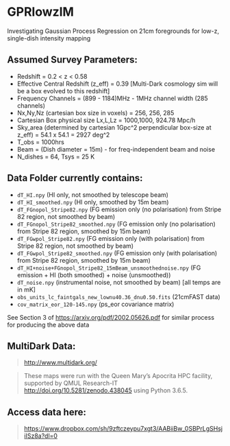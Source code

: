# GPRlowzIM
Investigating Gaussian Process Regression on 21cm foregrounds for low-z, single-dish intensity mapping

## Assumed Survey Parameters:

 - Redshift = 0.2 < z < 0.58
 - Effective Central Redshift (z_eff) = 0.39 [Multi-Dark cosmology sim will be a box evolved to this redshift]
 - Frequency Channels = (899 - 1184)MHz - 1MHz channel width (285 channels)
 - Nx,Ny,Nz (cartesian box size in voxels) = 256, 256, 285
 - Cartesian Box physical size Lx,L,Lz = 1000,1000, 924.78 Mpc/h
 - Sky_area (determined by cartesian 1Gpc^2 perpendicular box-size at z_eff) = 54.1 x 54.1 = 2927 deg^2
 - T_obs = 1000hrs
 - Beam = (Dish diameter = 15m) - for freq-independent beam and noise
 - N_dishes = 64, Tsys = 25 K

## Data Folder currently contains:
 - `dT_HI.npy` (HI only, not smoothed by telescope beam)
 - `dT_HI_smoothed.npy` (HI only, smoothed by 15m beam)
 - `dT_FGnopol_Stripe82.npy` (FG emission only (no polarisation) from Stripe 82 region, not smoothed by beam)
 - `dT_FGnopol_Stripe82_smoothed.npy` (FG emission only (no polarisation) from Stripe 82 region, smoothed by 15m beam)
 - `dT_FGwpol_Stripe82.npy` (FG emission only (with polarisation) from Stripe 82 region, not smoothed by beam)
 - `dT_FGwpol_Stripe82_smoothed.npy` (FG emission only (with polarisation) from Stripe 82 region, smoothed by 15m beam)
 - `dT_HI+noise+FGnopol_Stripe82_15mBeam_unsmoothednoise.npy` (FG emission + HI (both smoothed) + noise (unsmoothed))
 - `dT_noise.npy` (instrumental noise, not smoothed by beam)
 [all temps are in mK]
 - `obs_units_lc_faintgals_new_lownu40.36_dnu0.50.fits` (21cmFAST data)
 - `cov_matrix_eor_120-145.npy` (ps_eor covariance matrix)

See Section 3 of https://arxiv.org/pdf/2002.05626.pdf for similar process for producing the above data

## MultiDark Data:

> http://www.multidark.org/

>These maps were run with the Queen Mary’s
Apocrita HPC facility, supported by QMUL Research-IT
http://doi.org/10.5281/zenodo.438045 using Python 3.6.5.

## Access data here:

> https://www.dropbox.com/sh/9zftczeypu7xgt3/AABiiBw_0SBPrLgSHsjiISz8a?dl=0
